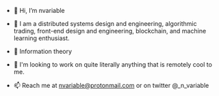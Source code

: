 - 👋 Hi, I’m nvariable
- 👀 I am a distributed systems design and engineering, algorithmic trading, front-end design and engineering, blockchain, and machine learning enthusiast.
- 🌱 Information theory
- 💞️ I'm looking to work on quite literally anything that is remotely cool to me. 
     
- 📫 Reach me at nvariable@protonmail.com or on twitter @_n_variable
